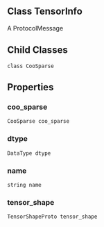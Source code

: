 ## Class TensorInfo
A ProtocolMessage
## Child Classes
`class CooSparse`
## Properties
### coo_sparse
`CooSparse coo_sparse`
### dtype
`DataType dtype`
### name
`string name`
### tensor_shape
`TensorShapeProto tensor_shape`
